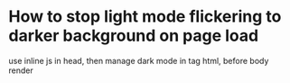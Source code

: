 # How to stop light mode flickering to darker background on page load
use inline js in head, then manage dark mode in tag html, before body render
